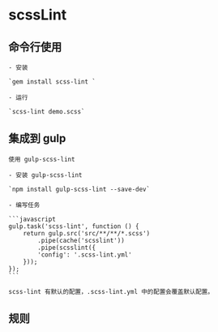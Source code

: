 # scssLint

## 命令行使用

    - 安装

    `gem install scss-lint `

    - 运行

    `scss-lint demo.scss`

## 集成到 gulp  

    使用 gulp-scss-lint

    - 安装 gulp-scss-lint

    `npm install gulp-scss-lint --save-dev`

    - 编写任务

    ```javascript
    gulp.task('scss-lint', function () {
        return gulp.src('src/**/**/*.scss')
            .pipe(cache('scsslint'))
            .pipe(scsslint({
            'config': '.scss-lint.yml'
        }));
    });
    ```

    scss-lint 有默认的配置，.scss-lint.yml 中的配置会覆盖默认配置。

## 规则
